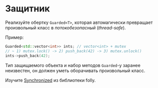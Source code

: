 # Защитник

Реализуйте обертку `Guarded<T>`, которая автомагически превращает произвольный класс в *потокобезопасный* (*thread-safe*).

Пример:

```cpp
Guarded<std::vector<int>> ints; // vector<int> + mutex
// ~ 1) mutex.lock() -> 2) push_back(42) -> 3) mutex.unlock()
ints->push_back(42);
```

Тип защищаемого объекта и набор методов `Guarded`-у заранее неизвестен, он должен уметь оборачивать произвольный класс.

Изучите [Synchronized](https://github.com/facebook/folly/blob/master/folly/docs/Synchronized.md) из библиотеки folly.
